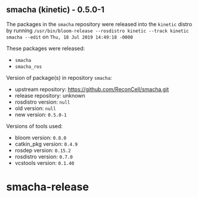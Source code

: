 ## smacha (kinetic) - 0.5.0-1

The packages in the `smacha` repository were released into the `kinetic` distro by running `/usr/bin/bloom-release --rosdistro kinetic --track kinetic smacha --edit` on `Thu, 18 Jul 2019 14:49:18 -0000`

These packages were released:
- `smacha`
- `smacha_ros`

Version of package(s) in repository `smacha`:

- upstream repository: https://github.com/ReconCell/smacha.git
- release repository: unknown
- rosdistro version: `null`
- old version: `null`
- new version: `0.5.0-1`

Versions of tools used:

- bloom version: `0.8.0`
- catkin_pkg version: `0.4.9`
- rosdep version: `0.15.2`
- rosdistro version: `0.7.0`
- vcstools version: `0.1.40`


# smacha-release
